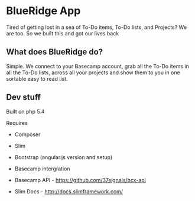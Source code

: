 #  BlueRidge App

Tired of getting lost in a sea of To-Do items, To-Do lists, and Projects?
We are too. So we built this and got our lives back

## What does BlueRidge do?

Simple. We connect to your Basecamp account, grab all the To-Do items in all the To-Do lists, across all your projects and show them to you in one sortable easy to read list.

## Dev stuff

Built on php 5.4 

Requires 
* Composer
* Slim
* Bootstrap (angular.js version and setup)
* Basecamp intergration  

* Basecamp API - https://github.com/37signals/bcx-api
* Slim Docs - http://docs.slimframework.com/
